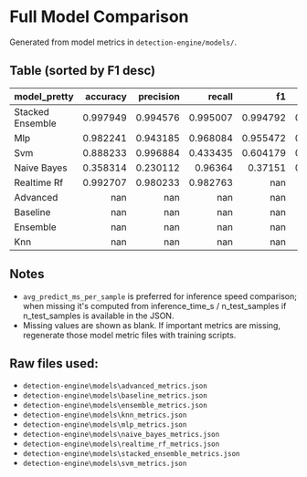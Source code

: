 # Full Model Comparison

Generated from model metrics in `detection-engine/models/`.

## Table (sorted by F1 desc)

| model_pretty     |   accuracy |   precision |     recall |         f1 |    roc_auc |   train_time_s |   inference_time_s | avg_predict_ms_per_sample   |
|:-----------------|-----------:|------------:|-----------:|-----------:|-----------:|---------------:|-------------------:|:----------------------------|
| Stacked Ensemble |   0.997949 |    0.994576 |   0.995007 |   0.994792 |   0.999957 |     5582.71    |           15.7416  |                             |
| Mlp              |   0.982241 |    0.943185 |   0.968084 |   0.955472 |   0.997129 |     1722.35    |            0.87905 |                             |
| Svm              |   0.888233 |    0.996884 |   0.433435 |   0.604179 |   0.953943 |     1195.62    |           28.8944  |                             |
| Naive Bayes      |   0.358314 |    0.230112 |   0.96364  |   0.37151  |   0.821226 |        1.31955 |          nan       |                             |
| Realtime Rf      |   0.992707 |    0.980233 |   0.982763 | nan        | nan        |      nan       |          nan       |                             |
| Advanced         | nan        |  nan        | nan        | nan        | nan        |      nan       |          nan       |                             |
| Baseline         | nan        |  nan        | nan        | nan        | nan        |      nan       |          nan       |                             |
| Ensemble         | nan        |  nan        | nan        | nan        | nan        |      nan       |          nan       |                             |
| Knn              | nan        |  nan        | nan        | nan        | nan        |      nan       |          nan       |                             |

## Notes

- `avg_predict_ms_per_sample` is preferred for inference speed comparison; when missing it's computed from inference_time_s / n_test_samples if n_test_samples is available in the JSON.
- Missing values are shown as blank. If important metrics are missing, regenerate those model metric files with training scripts.


## Raw files used:
- `detection-engine\models\advanced_metrics.json`
- `detection-engine\models\baseline_metrics.json`
- `detection-engine\models\ensemble_metrics.json`
- `detection-engine\models\knn_metrics.json`
- `detection-engine\models\mlp_metrics.json`
- `detection-engine\models\naive_bayes_metrics.json`
- `detection-engine\models\realtime_rf_metrics.json`
- `detection-engine\models\stacked_ensemble_metrics.json`
- `detection-engine\models\svm_metrics.json`

